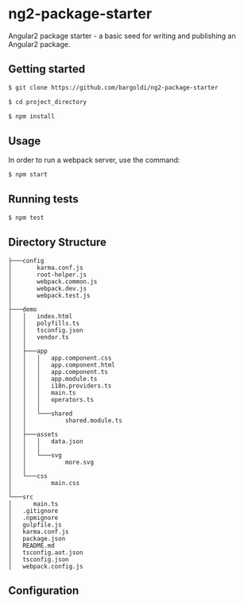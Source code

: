 # ng2-package-starter
Angular2 package starter - a basic seed for writing and publishing an Angular2 package.

## Getting started
```bash
$ git clone https://github.com/bargoldi/ng2-package-starter
```
```bash
$ cd project_directory
```
```bash
$ npm install
```
## Usage
In order to run a webpack server, use the command:
```bash
$ npm start
```
## Running tests
```bash
$ npm test
```

## Directory Structure
```
├───config
│       karma.conf.js
│       root-helper.js
│       webpack.common.js
│       webpack.dev.js
│       webpack.test.js
│
├───demo
│   │   index.html
│   │   polyfills.ts
│   │   tsconfig.json
│   │   vendor.ts
│   │
│   ├───app
│   │   │   app.component.css
│   │   │   app.component.html
│   │   │   app.component.ts
│   │   │   app.module.ts
│   │   │   i18n.providers.ts
│   │   │   main.ts
│   │   │   operators.ts
│   │   │
│   │   └───shared
│   │           shared.module.ts
│   │
│   ├───assets
│   │   │   data.json
│   │   │
│   │   └───svg
│   │           more.svg
│   │
│   └───css
│           main.css
│
└───src
│      main.ts
│   .gitignore
│   .npmignore
│   gulpfile.js
│   karma.conf.js
│   package.json
│   README.md
│   tsconfig.aot.json
│   tsconfig.json
│   webpack.config.js
```
## Configuration